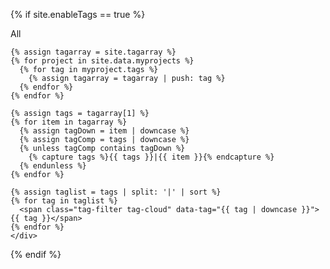 {% if site.enableTags ==  true %}
	<div id="tag-filter" class="tag-group">
		<span class="tag-filter tag-cloud all active">All</span>
		
    {% assign tagarray = site.tagarray %}
    {% for project in site.data.myprojects %}
      {% for tag in myproject.tags %}
        {% assign tagarray = tagarray | push: tag %}
      {% endfor %}
    {% endfor %}

    {% assign tags = tagarray[1] %}
    {% for item in tagarray %}
      {% assign tagDown = item | downcase %}
      {% assign tagComp = tags | downcase %}
      {% unless tagComp contains tagDown %}
        {% capture tags %}{{ tags }}|{{ item }}{% endcapture %}
      {% endunless %}
    {% endfor %}

    {% assign taglist = tags | split: '|' | sort %}
    {% for tag in taglist %}
      <span class="tag-filter tag-cloud" data-tag="{{ tag | downcase }}">{{ tag }}</span>
    {% endfor %}
	</div>
{% endif %}
